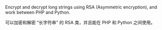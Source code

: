 Encrypt and decrypt long strings using RSA (Asymmetric encryption), and work between PHP and Python.

可以加密和解密 “长字符串” 的 RSA 类，并且能在 PHP 和 Python 之间使用。
